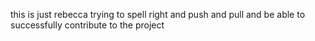 this is just rebecca trying to spell right and push and pull and be able to successfully contribute to the project 
